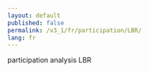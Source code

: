 ```yaml
---
layout: default
published: false
permalink: /v3_1/fr/participation/LBR/
lang: fr
---
```


participation analysis LBR
